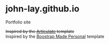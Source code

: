 # john-lay.github.io
Portfolio site

~~Inspired by the [Articulate](http://authenticgoods.co/wrapbootstrap/themes/articulate-v1.2/) template~~ \
Inspired by the [Boostrap Made Personal](https://bootstrapmade.com/demo/Personal/) template
